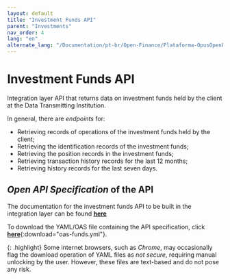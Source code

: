 ```yaml
---
layout: default
title: "Investment Funds API"
parent: "Investments"
nav_order: 4
lang: "en"
alternate_lang: "/Documentation/pt-br/Open-Finance/Plataforma-OpusOpenFinance/Integração/dados-investimentos/dados-fundos/"
---
```


# Investment Funds API

Integration layer API that returns data on investment funds held by the client at the Data Transmitting Institution.

In general, there are *endpoints* for:

- Retrieving records of operations of the investment funds held by the client;
- Retrieving the identification records of the investment funds;
- Retrieving the position records in the investment funds;
- Retrieving transaction history records for the last 12 months;
- Retrieving history records for the last seven days.

## *Open API Specification* of the API

The documentation for the investment funds API to be built in the integration layer can be found [**here**][API-Investment-Funds]

To download the YAML/OAS file containing the API specification, click [**here**](../../apis/dados-investimento/oas-funds.yml){:download="oas-funds.yml"}.

{: .highlight}
Some internet browsers, such as *Chrome*, may occasionally flag the download operation of YAML files as *not secure*, requiring manual unlocking by the user. However, these files are text-based and do not pose any risk.

[API-Investment-Funds]: ../../../../../swagger-ui/index.html?api=en-data-funds
